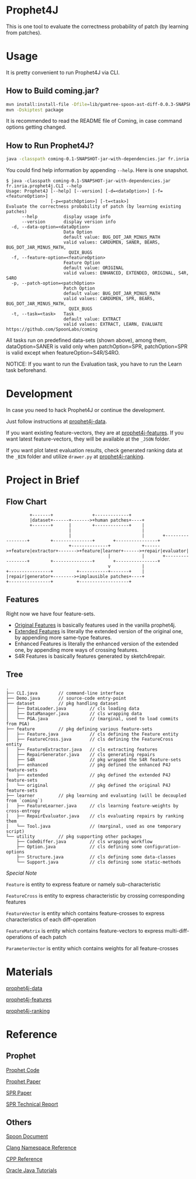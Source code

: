 # Prophet4J

This is one tool to evaluate the correctness probability of patch (by learning from patches).

Usage
======

It is pretty convenient to run Prophet4J via CLI.

How to Build coming.jar?
----

```bash
mvn install:install-file -Dfile=lib/gumtree-spoon-ast-diff-0.0.3-SNAPSHOT-jar-with-dependencies.jar -DgeneratePom=true -DgroupId=fr.inria.spirals -DartifactId=gumtree-spoon-ast-diff -Dversion=0.0.3-SNAPSHOT -Dpackaging=jar
mvn -Dskiptest package
```

It is recommended to read the README file of Coming, in case command options getting changed.

How to Run Prophet4J?
----

```bash
java -classpath coming-0.1-SNAPSHOT-jar-with-dependencies.jar fr.inria.prophet4j.CLI
```

You could find help information by appending `--help`. Here is one snapshot.

```
$ java -classpath coming-0.1-SNAPSHOT-jar-with-dependencies.jar fr.inria.prophet4j.CLI --help
Usage: Prophet4J [--help] [--version] [-d=<dataOption>] [-f=<featureOption>]
                 [-p=<patchOption>] [-t=<task>]
Evaluate the correctness probability of patch (by learning existing patches)
      --help          display usage info
      --version       display version info
  -d, --data-option=<dataOption>
                      Data Option
                      default value: BUG_DOT_JAR_MINUS_MATH
                      valid values: CARDUMEN, SANER, BEARS, BUG_DOT_JAR_MINUS_MATH,
                        QUIX_BUGS
  -f, --feature-option=<featureOption>
                      Feature Option
                      default value: ORIGINAL
                      valid values: ENHANCED, EXTENDED, ORIGINAL, S4R, S4RO
  -p, --patch-option=<patchOption>
                      Patch Option
                      default value: BUG_DOT_JAR_MINUS_MATH
                      valid values: CARDUMEN, SPR, BEARS, BUG_DOT_JAR_MINUS_MATH,
                        QUIX_BUGS
  -t, --task=<task>   Task
                      default value: EXTRACT
                      valid values: EXTRACT, LEARN, EVALUATE
https://github.com/SpoonLabs/coming
```

All tasks run on predefined data-sets (shown above), among them, dataOption=SANER is valid only when patchOption=SPR, patchOption=SPR is valid except when featureOption=S4R/S4RO.

NOTICE: If you want to run the Evaluation task, you have to run the Learn task beforehand.

Development
======

In case you need to hack Prophet4J or continue the development.

Just follow instructions at [prophet4j-data](https://github.com/kth-tcs/overfitting-analysis/tree/master/prophet4j-data).

If you want existing feature-vectors, they are at [prophet4j-features](https://github.com/kth-tcs/overfitting-analysis/tree/master/prophet4j-features). If you want latest feature-vectors, they will be available at the `_JSON` folder.

If you want plot latest evaluation results, check generated ranking data at the `_BIN` folder and utilize `drawer.py` at [prophet4j-ranking](https://github.com/kth-tcs/overfitting-analysis/tree/master/prophet4j-ranking).

Project in Brief
======

Flow Chart
----

```
         +-------+               +-------------+
         |dataset+------+------->+human patches+----+
         +-------+      |        +-------------+    |
                        |                           |
                        |                           |       +-----------------+        +---------------+       +----------------+
                        +--------------+            +------>+feature|extractor+------->+feature|learner+------>+repair|evaluator|
                                       |            |       +-----------------+        +---------------+       +----------------+
                                       v            |
+----------------+         +-----------+-------+    |
|repair|generator+-------->+implausible patches+----+
+----------------+         +-------------------+
```

Features
----

Right now we have four feature-sets.
- [Original Features](https://github.com/SpoonLabs/coming/blob/master/docs/features/prophet4j/OriginalFeatures.md)
is basically features used in the vanilla prophet4j.
- [Extended Features](https://github.com/SpoonLabs/coming/blob/master/docs/features/prophet4j/ExtendedFeatures.md)
is literally the extended version of the original one, by appending more same-type features.
- Enhanced Features
is literally the enhanced version of the extended one, by appending more ways of crossing features.
- S4R Features
is basically features generated by sketch4repair.

Tree
----

```
.
├── CLI.java        // command-line interface
├── Demo.java       // source-code entry-point
├── dataset         // pkg handling dataset
│   ├── DataLoader.java         // cls loading data
│   ├── DataManager.java        // cls wrapping data
│   └── PGA.java                // (marginal, used to load commits from PGA)
├── feature         // pkg defining various feature-sets
│   ├── Feature.java            // cls defining the Feature entity
│   ├── FeatureCross.java       // cls defining the FeatureCross entity
│   ├── FeatureExtractor.java   // cls extracting features
│   ├── RepairGenerator.java    // cls generating repairs
│   ├── S4R                     // pkg wrapped the S4R feature-sets
│   ├── enhanced                // pkg defined the enhanced P4J feature-sets
│   ├── extended                // pkg defined the extended P4J feature-sets
│   └── original                // pkg defined the original P4J feature-sets
├── learner         // pkg learning and evaluating (will be decoupled from `coming`)
│   ├── FeatureLearner.java     // cls learning feature-weights by cross-entropy
│   ├── RepairEvaluator.java    // cls evaluating repairs by ranking them
│   └── Tool.java               // (marginal, used as one temporary script)
└── utility         // pkg supporting other packages
    ├── CodeDiffer.java         // cls wrapping workflow
    ├── Option.java             // cls defining some configuration-options
    ├── Structure.java          // cls defining some data-classes
    └── Support.java            // cls defining some static-methods
```

_Special Note_

`Feature` is entity to express feature or namely sub-characteristic

`FeatureCross` is entity to express characteristic by crossing corresponding features

`FeatureVector` is entity which contains feature-crosses to express characteristics of each diff-operation

`FeatureMatrix` is entity which contains feature-vectors to express multi-diff-operations of each patch

`ParameterVector` is entity which contains weights for all feature-crosses

Materials
======

[prophet4j-data](https://github.com/kth-tcs/overfitting-analysis/tree/master/prophet4j-data)

[prophet4j-features](https://github.com/kth-tcs/overfitting-analysis/tree/master/prophet4j-features)

[prophet4j-ranking](https://github.com/kth-tcs/overfitting-analysis/tree/master/prophet4j-ranking)

Reference
======

Prophet
----

[Prophet Code](http://rhino.csail.mit.edu/prophet-rep/)

[Prophet Paper](https://people.csail.mit.edu/fanl/papers/prophet-popl16.pdf)

[SPR Paper](https://people.csail.mit.edu/fanl/papers/spr-fse15.pdf)

[SPR Technical Report](https://dspace.mit.edu/bitstream/handle/1721.1/95970/MIT-CSAIL-TR-2015-008.pdf)

Others
---

[Spoon Document](http://spoon.gforge.inria.fr/index.html)

[Clang Namespace Reference](https://clang.llvm.org/doxygen/namespaceclang.html)

[CPP Reference](https://en.cppreference.com/w/)

[Oracle Java Tutorials](https://docs.oracle.com/javase/tutorial/java/index.html)

